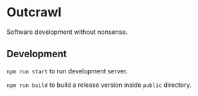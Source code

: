 # Outcrawl

Software development without nonsense.

## Development

`npm run start` to run development server.

`npm run build` to build a release version inside `public` directory.

